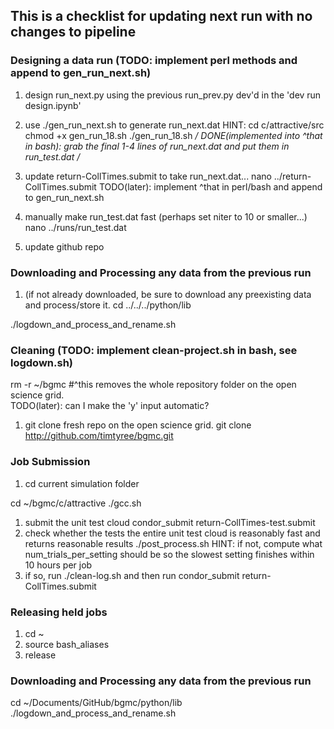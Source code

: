 ## This is a checklist for updating next run with no changes to pipeline

### Designing a data run (TODO: implement perl methods and append to gen_run_next.sh)
1. design run_next.py using the previous run_prev.py dev'd in the 'dev run design.ipynb'
1. use ./gen_run_next.sh to generate run_next.dat
HINT:
cd c/attractive/src
chmod +x gen_run_18.sh
./gen_run_18.sh
*/ DONE(implemented into ^that in bash): grab the final 1-4 lines of run_next.dat and put them in run_test.dat /*

1. update return-CollTimes.submit to take run_next.dat...
nano ../return-CollTimes.submit
TODO(later): implement ^that in perl/bash and append to gen_run_next.sh
1. manually make run_test.dat fast (perhaps set niter to 10 or smaller...)
nano ../runs/run_test.dat
1. update github repo

### Downloading and Processing any data from the previous run
1. (if not already downloaded, be sure to download any preexisting data and process/store it.
cd ../../../python/lib
<!-- cd ~/Documents/GitHub/bgmc/python/lib -->
./logdown_and_process_and_rename.sh

### Cleaning (TODO: implement clean-project.sh in bash, see logdown.sh)
rm -r ~/bgmc
#^this removes the whole repository folder on the open science grid.  
TODO(later): can I make the 'y' input automatic?
1. git clone fresh repo on the open science grid.
git clone http://github.com/timtyree/bgmc.git

### Job Submission
1. cd current simulation folder
<!-- cd ~/bgmc/c/attractive -->
cd ~/bgmc/c/attractive
./gcc.sh

<!-- if not done locally, gener run arguments remotely
cd src
./gen_run_26.sh
nano ../runs/run_test.dat
 -->

1. submit the unit test cloud
condor_submit return-CollTimes-test.submit
1. check whether the tests the entire unit test cloud is reasonably fast and returns reasonable results
./post_process.sh
HINT: if not, compute what num_trials_per_setting should be so the slowest setting finishes within 10 hours per job
1. if so, run
./clean-log.sh
and then run
condor_submit return-CollTimes.submit

### Releasing held jobs
1. cd ~
1. source bash_aliases
1. release

### Downloading and Processing any data from the previous run
cd ~/Documents/GitHub/bgmc/python/lib
./logdown_and_process_and_rename.sh
